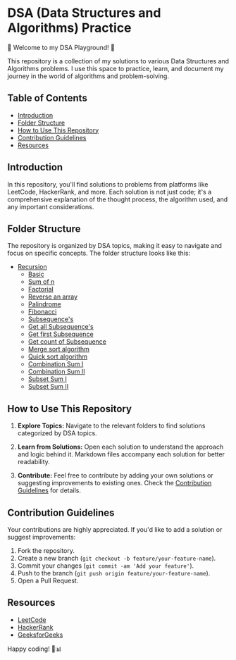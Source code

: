 # DSA (Data Structures and Algorithms) Practice

🚀 Welcome to my DSA Playground! 🚀

This repository is a collection of my solutions to various Data Structures and Algorithms problems. I use this space to practice, learn, and document my journey in the world of algorithms and problem-solving.

## Table of Contents

- [Introduction](#introduction)
- [Folder Structure](#folder-structure)
- [How to Use This Repository](#how-to-use-this-repository)
- [Contribution Guidelines](#contribution-guidelines)
- [Resources](#resources)

## Introduction

In this repository, you'll find solutions to problems from platforms like LeetCode, HackerRank, and more. Each solution is not just code; it's a comprehensive explanation of the thought process, the algorithm used, and any important considerations.

## Folder Structure

The repository is organized by DSA topics, making it easy to navigate and focus on specific concepts. The folder structure looks like this:

- [Recursion](#recursion)
	- [Basic](Recursion/Basic.md)
	- [Sum of n](Recursion/Sum%20of%20n.md)
	- [Factorial](Recursion/Factorial.md)
	- [Reverse an array](Recursion/Reverse%20an%20array.md)
	- [Palindrome](Recursion/Palindrome.md)
	- [Fibonacci](Recursion/Fibonacci.md)
	- [Subsequence's](Recursion/Subsequence's.md)
	- [Get all Subsequence's](Recursion/Get%20all%20subsequence's.md)
	- [Get first Subsequence](Recursion/Get%20first%20subsequence.md)
	- [Get count of Subsequence](Recursion/Get%20count%20of%20Subsequence's.md)
	- [Merge sort algorithm](Recursion/Merge%20Sort%20Algorithm.md)
	- [Quick sort algorithm](Recursion/Quick%20Sort%20Algorithm.md)
	- [Combination Sum I](Recursion/Combination%20Sum%20I.md)
	- [Combination Sum II](Recursion/Combination%20Sum%20II.md)
	- [Subset Sum I](Recursion/Subset%20Sum%20I.md)
	- [Subset Sum II](Recursion/Subset%20Sum%20II.md)
  

## How to Use This Repository

1. **Explore Topics:**
   Navigate to the relevant folders to find solutions categorized by DSA topics.

2. **Learn from Solutions:**
   Open each solution to understand the approach and logic behind it. Markdown files accompany each solution for better readability.

3. **Contribute:**
   Feel free to contribute by adding your own solutions or suggesting improvements to existing ones. Check the [Contribution Guidelines](#contribution-guidelines) for details.

## Contribution Guidelines

Your contributions are highly appreciated. If you'd like to add a solution or suggest improvements:

1. Fork the repository.
2. Create a new branch (`git checkout -b feature/your-feature-name`).
3. Commit your changes (`git commit -am 'Add your feature'`).
4. Push to the branch (`git push origin feature/your-feature-name`).
5. Open a Pull Request.

## Resources

- [LeetCode](https://leetcode.com/)
- [HackerRank](https://www.hackerrank.com/domains/tutorials/10-days-of-javascript)
- [GeeksforGeeks](https://www.geeksforgeeks.org/)

Happy coding! 🚀📊
